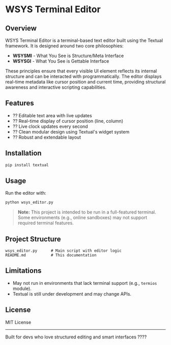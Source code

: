# WSYS Terminal Editor

## Overview

WSYS Terminal Editor is a terminal-based text editor built using the Textual framework. It is designed around two core philosophies:

* **WSYSMI** - What You See is Structure/Meta Interface
* **WSYSGI** - What You See is Gettable Interface

These principles ensure that every visible UI element reflects its internal structure and can be interacted with programmatically. The editor displays real-time metadata like cursor position and current time, providing structural awareness and interactive scripting capabilities.

## Features

* ?? Editable text area with live updates
* ?? Real-time display of cursor position (line, column)
* ?? Live clock updates every second
* ?? Clean modular design using Textual's widget system
* ?? Robust and extendable layout

## Installation

```bash
pip install textual
```

## Usage

Run the editor with:

```bash
python wsys_editor.py
```

> **Note:** This project is intended to be run in a full-featured terminal. Some environments (e.g., online sandboxes) may not support required terminal features.

## Project Structure

```
wsys_editor.py      # Main script with editor logic
README.md           # This documentation
```

## Limitations

* May not run in environments that lack terminal support (e.g., `termios` module).
* Textual is still under development and may change APIs.

## License

MIT License

---

Built for devs who love structured editing and smart interfaces ????

